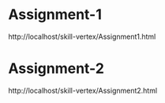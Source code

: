 # Assignment-1
http://localhost/skill-vertex/Assignment1.html
# Assignment-2
http://localhost/skill-vertex/Assignment2.html
